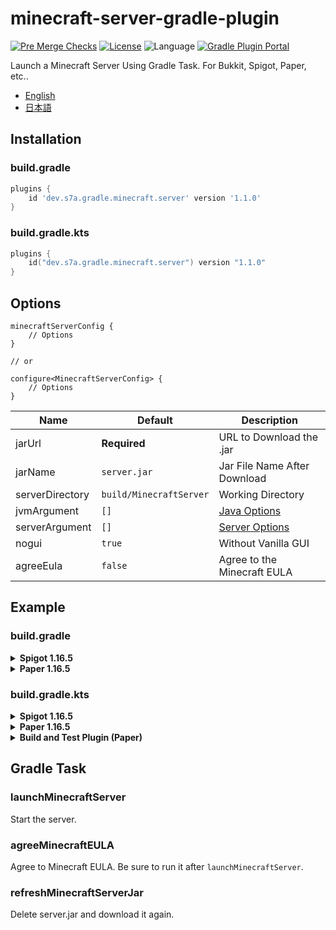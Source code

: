 # minecraft-server-gradle-plugin

[![Pre Merge Checks](https://github.com/sya-ri/minecraft-server-gradle-plugin/workflows/Pre%20Merge%20Checks/badge.svg)](https://github.com/sya-ri/minecraft-server-gradle-plugin/actions?query=workflow%3A%22Pre+Merge+Checks%22)
[![License](https://img.shields.io/github/license/sya-ri/minecraft-server-gradle-plugin.svg)](LICENSE)
![Language](https://img.shields.io/github/languages/top/sya-ri/minecraft-server-gradle-plugin?color=blue&logo=kotlin)
[![Gradle Plugin Portal](https://img.shields.io/maven-metadata/v/https/plugins.gradle.org/m2/dev/s7a/gradle/minecraft/server/dev.s7a.gradle.minecraft.server/maven-metadata.xml.svg?colorB=007ec6&label=Gradle%20Plugin%20Portal)](https://plugins.gradle.org/plugin/dev.s7a.gradle.minecraft.server)

Launch a Minecraft Server Using Gradle Task. For Bukkit, Spigot, Paper, etc..

- [English](README.md)
- [日本語](README.ja.md)

## Installation

### build.gradle

```groovy
plugins {
    id 'dev.s7a.gradle.minecraft.server' version '1.1.0'
}
```

### build.gradle.kts

```kotlin
plugins {
    id("dev.s7a.gradle.minecraft.server") version "1.1.0"
}
```

## Options

```kotin
minecraftServerConfig {
    // Options
}

// or

configure<MinecraftServerConfig> {
    // Options
}
```

| Name | Default | Description |
|---|---|---|
| jarUrl | **Required**️ | URL to Download the .jar |
| jarName | `server.jar` | Jar File Name After Download |
| serverDirectory | `build/MinecraftServer` | Working Directory |
| jvmArgument | `[]` | [Java Options](https://docs.oracle.com/javase/7/docs/technotes/tools/windows/java.html) |
| serverArgument | `[]` | [Server Options](https://www.spigotmc.org/wiki/start-up-parameters/) |
| nogui | `true` | Without Vanilla GUI |
| agreeEula | `false` | Agree to the Minecraft EULA |

## Example

### build.gradle

<details>
<summary><strong>Spigot 1.16.5</strong></summary>

```groovy
plugins {
    id 'dev.s7a.gradle.minecraft.server' version '1.1.0'
}

minecraftServerConfig {
    jarUrl.set('https://cdn.getbukkit.org/craftbukkit/craftbukkit-1.16.5.jar"')
}
```

</details>

<details>
<summary><strong>Paper 1.16.5</strong></summary>

```groovy
plugins {
    id 'dev.s7a.gradle.minecraft.server' version '1.1.0'
}

minecraftServerConfig {
    jarUrl.set(LaunchMinecraftServerTask.JarUrl.Paper("1.16.5"))
}
```

</details>

### build.gradle.kts

<details>
<summary><strong>Spigot 1.16.5</strong></summary>

```kotlin
plugins {
    id("dev.s7a.gradle.minecraft.server") version "1.1.0"
}

minecraftServerConfig {
    jarUrl.set("https://cdn.getbukkit.org/craftbukkit/craftbukkit-1.16.5.jar")
}
```

</details>

<details>
<summary><strong>Paper 1.16.5</strong></summary>

```kotlin
plugins {
    id("dev.s7a.gradle.minecraft.server") version "1.1.0"
}

minecraftServerConfig {
    jarUrl.set(LaunchMinecraftServerTask.JarUrl.Paper("1.16.5"))
}
```

</details>

<details>
<summary><strong>Build and Test Plugin (Paper)</strong></summary>
Create multiple server configurations by defining the tasks.

```kotlin
task<LaunchMinecraftServerTask>("buildAndLaunchServer") {
    dependsOn("jar") // build task (build, jar, shadowJar, ...)
    doFirst {
        copy {
            from(buildDir.resolve("libs/example.jar")) // build/libs/example.jar
            into(buildDir.resolve("MinecraftPaperServer/plugins")) // build/MinecraftPaperServer/plugins
        }
    }
    
    jarUrl.set(LaunchMinecraftServerTask.JarUrl.Paper("1.16.5"))
    jarName.set("server.jar")
    serverDirectory.set(buildDir.resolve("MinecraftPaperServer")) // build/MinecraftPaperServer
    nogui.set(true)
    agreeEula.set(false)
}
```

</details>

## Gradle Task

### launchMinecraftServer
Start the server.

### agreeMinecraftEULA
Agree to Minecraft EULA. Be sure to run it after `launchMinecraftServer`.

### refreshMinecraftServerJar
Delete server.jar and download it again.
